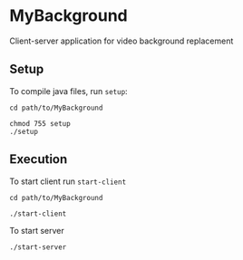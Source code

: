# MyBackground
Client-server application for video background replacement

## Setup
To compile java files, run `setup`:
```
cd path/to/MyBackground

chmod 755 setup
./setup
```
## Execution
To start client run `start-client`
```
cd path/to/MyBackground

./start-client
```
To start server
```
./start-server
```
